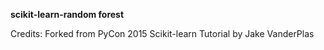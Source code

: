 **scikit-learn-random forest**

Credits: Forked from PyCon 2015 Scikit-learn Tutorial by Jake VanderPlas
